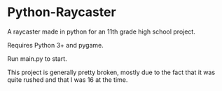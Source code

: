 # Python-Raycaster
A raycaster made in python for an 11th grade high school project.

Requires Python 3+ and pygame.

Run main.py to start.

This project is generally pretty broken, mostly due to the fact that it was quite rushed and that I was 16 at the time.  
